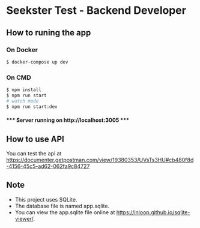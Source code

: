 # Seekster Test - Backend Developer

## How to runing the app

### On Docker
```bash
$ docker-compose up dev
```

### On CMD
```bash
$ npm install
$ npm run start
# watch mode
$ npm run start:dev
```

#### \*** Server running on http://localhost:3005 \***

## How to use API
You can test the api at https://documenter.getpostman.com/view/19380353/UVsTs3HU#cb480f8d-4156-45c5-ad62-062fa9c84727

## Note
- This project uses SQLite. <br>
- The database file is named app.sqlite. <br>
- You can view the app.sqlite file online at https://inloop.github.io/sqlite-viewer/.



